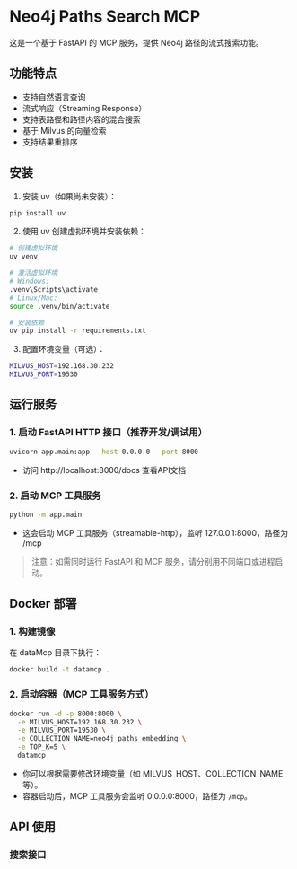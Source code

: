 # Neo4j Paths Search MCP

这是一个基于 FastAPI 的 MCP 服务，提供 Neo4j 路径的流式搜索功能。

## 功能特点

- 支持自然语言查询
- 流式响应（Streaming Response）
- 支持表路径和路径内容的混合搜索
- 基于 Milvus 的向量检索
- 支持结果重排序

## 安装

1. 安装 uv（如果尚未安装）：
```bash
pip install uv
```

2. 使用 uv 创建虚拟环境并安装依赖：
```bash
# 创建虚拟环境
uv venv

# 激活虚拟环境
# Windows:
.venv\Scripts\activate
# Linux/Mac:
source .venv/bin/activate

# 安装依赖
uv pip install -r requirements.txt
```

3. 配置环境变量（可选）：
```bash
MILVUS_HOST=192.168.30.232
MILVUS_PORT=19530
```

## 运行服务

### 1. 启动 FastAPI HTTP 接口（推荐开发/调试用）

```bash
uvicorn app.main:app --host 0.0.0.0 --port 8000
```

- 访问 http://localhost:8000/docs 查看API文档

### 2. 启动 MCP 工具服务

```bash
python -m app.main
```

- 这会启动 MCP 工具服务（streamable-http），监听 127.0.0.1:8000，路径为 /mcp

> 注意：如需同时运行 FastAPI 和 MCP 服务，请分别用不同端口或进程启动。

## Docker 部署

### 1. 构建镜像

在 dataMcp 目录下执行：

```bash
docker build -t datamcp .
```

### 2. 启动容器（MCP 工具服务方式）

```bash
docker run -d -p 8000:8000 \
  -e MILVUS_HOST=192.168.30.232 \
  -e MILVUS_PORT=19530 \
  -e COLLECTION_NAME=neo4j_paths_embedding \
  -e TOP_K=5 \
  datamcp
```

- 你可以根据需要修改环境变量（如 MILVUS_HOST、COLLECTION_NAME 等）。
- 容器启动后，MCP 工具服务会监听 0.0.0.0:8000，路径为 `/mcp`。

## API 使用

### 搜索接口

```